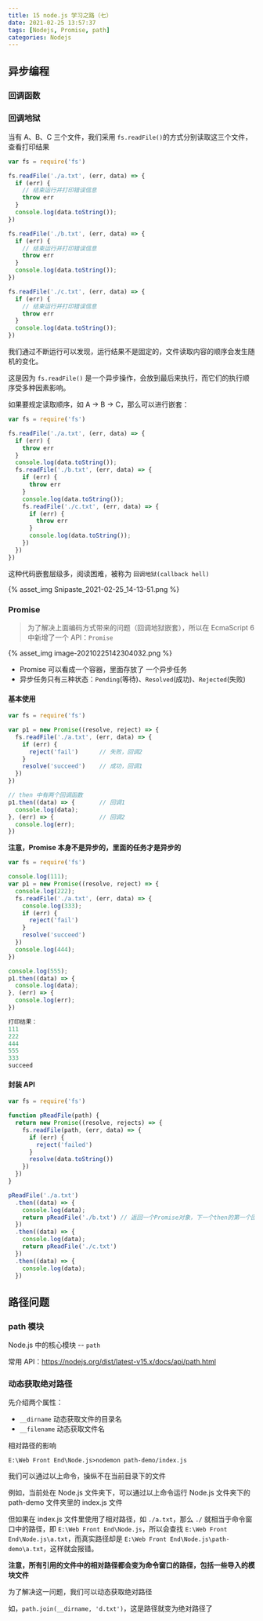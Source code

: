 ```yaml
---
title: 15 node.js 学习之路（七）
date: 2021-02-25 13:57:37
tags: [Nodejs, Promise, path]
categories: Nodejs
---
```


## 异步编程

### 回调函数

### 回调地狱

当有 A、B、C 三个文件，我们采用 `fs.readFile()`的方式分别读取这三个文件，查看打印结果

```javascript
var fs = require('fs')

fs.readFile('./a.txt', (err, data) => {
  if (err) {
    // 结束运行并打印错误信息
    throw err
  }
  console.log(data.toString());
})

fs.readFile('./b.txt', (err, data) => {
  if (err) {
    // 结束运行并打印错误信息
    throw err
  }
  console.log(data.toString());
})

fs.readFile('./c.txt', (err, data) => {
  if (err) {
    // 结束运行并打印错误信息
    throw err
  }
  console.log(data.toString());
})
```

我们通过不断运行可以发现，运行结果不是固定的，文件读取内容的顺序会发生随机的变化。

这是因为 `fs.readFile()` 是一个异步操作，会放到最后来执行，而它们的执行顺序受多种因素影响。

如果要规定读取顺序，如 A -> B -> C，那么可以进行嵌套：

```javascript
var fs = require('fs')

fs.readFile('./a.txt', (err, data) => {
  if (err) {
    throw err
  }
  console.log(data.toString());
  fs.readFile('./b.txt', (err, data) => {
    if (err) {
      throw err
    }
    console.log(data.toString());
    fs.readFile('./c.txt', (err, data) => {
      if (err) {
        throw err
      }
      console.log(data.toString());
    })
  })
})
```

这种代码嵌套层级多，阅读困难，被称为 `回调地狱(callback hell)` 

{% asset_img Snipaste_2021-02-25_14-13-51.png %}

### Promise

> 为了解决上面编码方式带来的问题（回调地狱嵌套），所以在 EcmaScript 6 中新增了一个 API：`Promise`

{% asset_img image-20210225142304032.png %}

- Promise 可以看成一个容器，里面存放了 一个异步任务
- 异步任务只有三种状态：`Pending`(等待)、`Resolved`(成功)、`Rejected`(失败)

#### 基本使用

```javascript
var fs = require('fs')

var p1 = new Promise((resolve, reject) => {
  fs.readFile('./a.txt', (err, data) => {
    if (err) {
      reject('fail')      // 失败，回调2
    }
    resolve('succeed')    // 成功，回调1
  })
})

// then 中有两个回调函数
p1.then((data) => {       // 回调1 
  console.log(data);
}, (err) => {             // 回调2
  console.log(err);
})
```

**注意，Promise 本身不是异步的，里面的任务才是异步的**

```javascript
var fs = require('fs')

console.log(111);
var p1 = new Promise((resolve, reject) => {
  console.log(222);
  fs.readFile('./a.txt', (err, data) => {
    console.log(333);
    if (err) {
      reject('fail')      
    }
    resolve('succeed')    
  })
  console.log(444);
})

console.log(555);
p1.then((data) => {       
  console.log(data);
}, (err) => {             
  console.log(err);
})

打印结果：
111
222
444
555
333
succeed
```

#### 封装 API

```javascript
var fs = require('fs')

function pReadFile(path) {
  return new Promise((resolve, rejects) => {
    fs.readFile(path, (err, data) => {
      if (err) {
        reject('failed')
      }
      resolve(data.toString())
    })
  })
}

pReadFile('./a.txt')
  .then((data) => {
    console.log(data);
    return pReadFile('./b.txt')	// 返回一个Promise对象，下一个then的第一个回调函数作为resolve
  })
  .then((data) => {
    console.log(data);
    return pReadFile('./c.txt')
  })
  .then((data) => {
    console.log(data);
  })

```



## 路径问题

### path 模块

Node.js 中的核心模块 -- `path`

常用 API：https://nodejs.org/dist/latest-v15.x/docs/api/path.html

### 动态获取绝对路径

先介绍两个属性：

- `__dirname` 动态获取文件的目录名
- `__filename` 动态获取文件名

相对路径的影响

```shell
E:\Web Front End\Node.js>nodemon path-demo/index.js
```

我们可以通过以上命令，操纵不在当前目录下的文件

例如，当前处在 Node.js 文件夹下，可以通过以上命令运行 Node.js 文件夹下的 path-demo 文件夹里的 index.js 文件

但如果在 index.js 文件里使用了相对路径，如 `./a.txt`，那么 `./` 就相当于命令窗口中的路径，即 `E:\Web Front End\Node.js`，所以会查找 `E:\Web Front End\Node.js\a.txt`，而真实路径却是 `E:\Web Front End\Node.js\path-demo\a.txt`，这样就会报错。

**注意，所有引用的文件中的相对路径都会变为命令窗口的路径，包括一些导入的模块文件**

为了解决这一问题，我们可以动态获取绝对路径

如，`path.join(__dirname, 'd.txt')`，这是路径就变为绝对路径了

